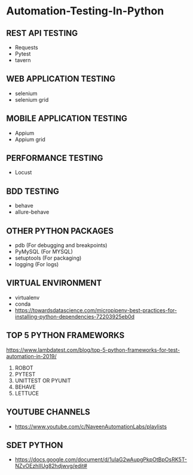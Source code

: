 # Automation-Testing-In-Python

## REST API TESTING ## 
- Requests
- Pytest
- tavern

## WEB APPLICATION TESTING ##
- selenium
- selenium grid

## MOBILE APPLICATION TESTING ##
- Appium
- Appium grid

## PERFORMANCE TESTING ##
- Locust

## BDD TESTING ##
- behave
- allure-behave

## OTHER PYTHON PACKAGES ##
- pdb (For debugging and breakpoints)
- PyMySQL (For MYSQL)
- setuptools (For packaging)
- logging (For logs)

## VIRTUAL ENVIRONMENT ##
- virtualenv
- conda
- https://towardsdatascience.com/micropipenv-best-practices-for-installing-python-dependencies-72203925eb0d


## TOP 5 PYTHON FRAMEWORKS ##
https://www.lambdatest.com/blog/top-5-python-frameworks-for-test-automation-in-2019/

1. ROBOT
2. PYTEST
3. UNITTEST OR PYUNIT
4. BEHAVE
5. LETTUCE

## YOUTUBE CHANNELS ## 
- https://www.youtube.com/c/NaveenAutomationLabs/playlists


## SDET PYTHON ##
- https://docs.google.com/document/d/1uIaG2wAupgPkpOtBpOsRK5T-NZvOEzhIIUg82hdjwvg/edit#

